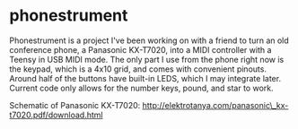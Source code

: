 # phonestrument
Phonestrument is a project I've been working on with a friend to turn an old conference phone, a Panasonic KX-T7020, into a MIDI controller with a Teensy in USB MIDI mode.
The only part I use from the phone right now is the keypad, which is a 4x10 grid, and comes with convenient pinouts. Around half of the buttons have built-in LEDS, which I may integrate later. Current code only allows for the number keys, pound, and star to work.

Schematic of Panasonic KX-T7020: http://elektrotanya.com/panasonic\_kx-t7020.pdf/download.html
